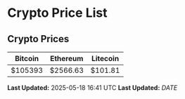 # Crypto Price List

## Crypto Prices
| Bitcoin | Ethereum | Litecoin |
| ------- | -------- | -------- |
| $105393 | $2566.63 | $101.81 |
**Last Updated:** 2025-05-18 16:41 UTC
**Last Updated:** $DATE$
